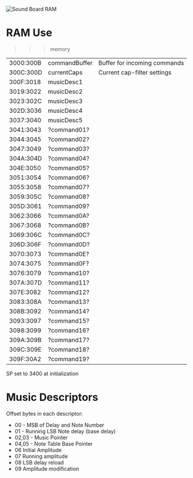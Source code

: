 ![Sound Board RAM](TimePilot.jpg)

# RAM Use

>>> memory

| | | |
| --- | --- | --- |
| 3000:300B | commandBuffer        | Buffer for incoming commands |
| 300C:300D | currentCaps          | Current cap-filter settings |
| 300F:3018 | musicDesc1           | |
| 3019:3022 | musicDesc2           | |
| 3023:302C | musicDesc3           | |
| 302D:3036 | musicDesc4           | |
| 3037:3040 | musicDesc5           | |
| 3041:3043 | ?command01?          | |
| 3044:3045 | ?command02?          | |
| 3047:3049 | ?command03?          | |
| 304A:304D | ?command04?          | |
| 304E:3050 | ?command05?          | |
| 3051:3054 | ?command06?          | |
| 3055:3058 | ?command07?          | |
| 3059:305C | ?command08?          | |
| 305D:3061 | ?command09?          | |
| 3062:3066 | ?command0A?          | |
| 3067:3068 | ?command0B?          | |
| 3069:306C | ?command0C?          | |
| 306D:306F | ?command0D?          | |
| 3070:3073 | ?command0E?          | |
| 3074:3075 | ?command0F?          | |
| 3076:3079 | ?command10?          | |
| 307A:307D | ?command11?          | |
| 307E:3082 | ?command12?          | |
| 3083:308A | ?command13?          | |
| 308B:3092 | ?command14?          | |
| 3093:3097 | ?command15?          | |
| 3098:3099 | ?command16?          | |
| 309A:309B | ?command17?          | |
| 309C:309E | ?command18?          | |
| 309F:30A2 | ?command19?          | |

SP set to 3400 at initialization

# Music Descriptors

Offset bytes in each descriptor:
* 00 - MSB of Delay and Note Number
* 01 - Running LSB Note delay (base delay)
* 02,03 - Music Pointer
* 04,05 - Note Table Base Pointer
* 06 Initial Amplitude
* 07 Running amplitude
* 08 LSB delay reload
* 09 Amplitude modification
